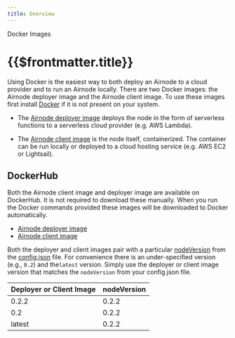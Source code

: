 ```yaml
---
title: Overview
---
```


<TitleSpan>Docker Images</TitleSpan>

# {{$frontmatter.title}}

<TocHeader />
<TOC class="table-of-contents" :include-level="[2,3]" />

Using Docker is the easiest way to both deploy an Airnode to a cloud provider
and to run an Airnode locally. There are two Docker images: the Airnode deployer
image and the Airnode client image. To use these images first install
[Docker](https://docs.docker.com/get-docker/) if it is not present on your
system.

- The [Airnode deployer image](./deployer-image.md) deploys the node in the form
  of serverless functions to a serverless cloud provider (e.g. AWS Lambda).

- The [Airnode client image](client-image.md) is the node itself, containerized.
  The container can be run locally or deployed to a cloud hosting service (e.g.
  AWS EC2 or Lightsail).

## DockerHub

Both the Airnode client image and deployer image are available on DockerHub. It
is not required to download these manually. When you run the Docker commands
provided these images will be downloaded to Docker automatically.

- [Airnode deployer image](https://hub.docker.com/r/api3/airnode-deployer)
- [Airnode client image](https://hub.docker.com/r/api3/airnode-client)

Both the deployer and client images pair with a particular
[nodeVersion](../../reference/deployment-files/config-json.md#nodeversion)
from the [config.json](../../reference/examples/config-json.md) file. For
convenience there is an under-specified version (e.g., `0.2`) and the`latest`
version. Simply use the deployer or client image version that matches the
`nodeVersion` from your config.json file.

| Deployer or Client Image | nodeVersion |
| ------------------------ | ----------- |
| 0.2.2                    | 0.2.2       |
| 0.2                      | 0.2.2       |
| latest                   | 0.2.2       |
